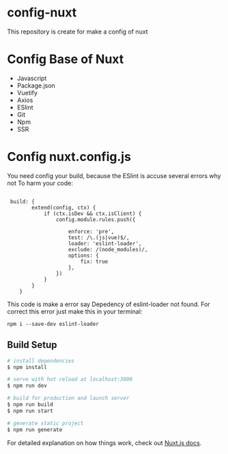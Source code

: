 # config-nuxt
This repository is create for make a config of nuxt



# Config Base of Nuxt

- Javascript
- Package.json
- Vuetify
- Axios
- ESlint
- Git
- Npm
- SSR

# Config nuxt.config.js

 You need config your build, because the ESlint is accuse several errors why not To harm your code:

```

 build: {
        extend(config, ctx) {
            if (ctx.isDev && ctx.isClient) {
                config.module.rules.push({

                    enforce: 'pre',
                    test: /\.(js|vue)$/,
                    loader: 'eslint-loader',
                    exclude: /(node_modules)/,
                    options: {
                        fix: true
                    },
                })
            }
        }
    }

```

This code is make a error say Depedency of eslint-loader not found.
For correct this error just make this in your terminal:

```
npm i --save-dev eslint-loader
```


## Build Setup

```bash
# install dependencies
$ npm install

# serve with hot reload at localhost:3000
$ npm run dev

# build for production and launch server
$ npm run build
$ npm run start

# generate static project
$ npm run generate
```

For detailed explanation on how things work, check out [Nuxt.js docs](https://nuxtjs.org).
